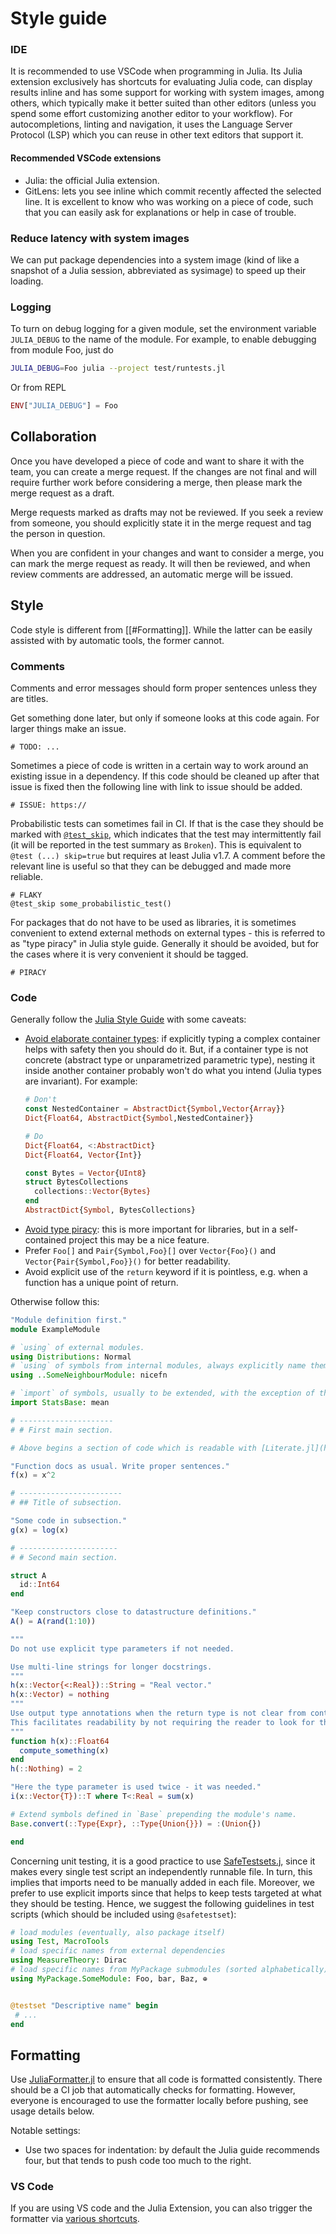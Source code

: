 # Style guide
### IDE

It is recommended to use VSCode when programming in Julia. Its Julia extension
exclusively has shortcuts for evaluating Julia code, can display results inline
and has some support for working with system images, among others, which
typically make it better suited than other editors (unless you spend some effort
customizing another editor to your workflow). For autocompletions, linting and
navigation, it uses the Language Server Protocol (LSP) which you can reuse in
other text editors that support it.

#### Recommended VSCode extensions

- Julia: the official Julia extension. 
- GitLens: lets you see inline which
commit recently affected the selected line. It is excellent to know who was
working on a piece of code, such that you can easily ask for explanations or
help in case of trouble.

### Reduce latency with system images

We can put package dependencies into a system image (kind of like a snapshot of
a Julia session, abbreviated as sysimage) to speed up their loading.

### Logging

To turn on debug logging for a given module, set the environment variable
`JULIA_DEBUG` to the name of the module. For example, to enable debugging from
module Foo, just do

```bash
JULIA_DEBUG=Foo julia --project test/runtests.jl
```

Or from REPL
```julia
ENV["JULIA_DEBUG"] = Foo
```

## Collaboration

Once you have developed a piece of code and want to share it with the team, you
can create a merge request. If the changes are not final and will require
further work before considering a merge, then please mark the merge request as a
draft.

Merge requests marked as drafts may not be reviewed. If you seek a review from
someone, you should explicitly state it in the merge request and tag the person
in question.

When you are confident in your changes and want to consider a merge, you can
mark the merge request as ready. It will then be reviewed, and when review
comments are addressed, an automatic merge will be issued.

## Style

Code style is different from [[#Formatting]]. While the latter can be easily
assisted with by automatic tools, the former cannot.

### Comments

Comments and error messages should form proper sentences unless they are titles.

Get something done later, but only if someone looks at this code again. For
larger things make an issue.

```
# TODO: ...
```

Sometimes a piece of code is written in a certain way to work around an existing
issue in a dependency. If this code should be cleaned up after that issue is
fixed then the following line with link to issue should be added.

```
# ISSUE: https://
```

Probabilistic tests can sometimes fail in CI. If that is the case they should be marked with [`@test_skip`](https://docs.julialang.org/en/v1/stdlib/Test/#Test.@test_skip), which indicates that the test may intermittently fail (it will be reported in the test summary as `Broken`). This is equivalent to `@test (...) skip=true` but requires at least Julia v1.7. A comment before the relevant line is useful so that they can be debugged and made more reliable. 

```
# FLAKY
@test_skip some_probabilistic_test()
```

For packages that do not have to be used as libraries, it is sometimes
convenient to extend external methods on external types - this is referred to as
"type piracy" in Julia style guide. Generally it should be avoided, but for the
cases where it is very convenient it should be tagged.

```
# PIRACY
```

### Code

Generally follow the [Julia Style Guide](https://docs.julialang.org/en/v1/manual/style-guide/) with some caveats:
- [Avoid elaborate container types](https://docs.julialang.org/en/v1/manual/style-guide/#Avoid-elaborate-container-types): if explicitly typing a complex container helps with safety then you should do it. But, if a container type is not concrete (abstract type or unparametrized parametric type), nesting it inside another container probably won't do what you intend (Julia types are invariant). For example:
  ```julia
  # Don't
  const NestedContainer = AbstractDict{Symbol,Vector{Array}}
  Dict{Float64, AbstractDict{Symbol,NestedContainer}}
  
  # Do
  Dict{Float64, <:AbstractDict}
  Dict{Float64, Vector{Int}}

  const Bytes = Vector{UInt8}
  struct BytesCollections
    collections::Vector{Bytes}
  end
  AbstractDict{Symbol, BytesCollections}
  ```
- [Avoid type piracy](https://docs.julialang.org/en/v1/manual/style-guide/#Avoid-type-piracy): this is more important for libraries, but in a self-contained project this may be a nice feature.
- Prefer `Foo[]` and `Pair{Symbol,Foo}[]` over `Vector{Foo}()` and  `Vector{Pair{Symbol,Foo}}()` for better readability.
- Avoid explicit use of the `return` keyword if it is pointless, e.g. when a function has a unique point of return.

Otherwise follow this:

```julia
"Module definition first."
module ExampleModule

# `using` of external modules.
using Distributions: Normal
# `using` of symbols from internal modules, always explicitly name them.
using ..SomeNeighbourModule: nicefn

# `import` of symbols, usually to be extended, with the exception of those from `Base` (see below).
import StatsBase: mean

# ---------------------
# # First main section.

# Above begins a section of code which is readable with [Literate.jl](https://fredrikekre.github.io/Literate.jl/v2/fileformat/).

"Function docs as usual. Write proper sentences."
f(x) = x^2

# -----------------------
# ## Title of subsection.

"Some code in subsection."
g(x) = log(x)

# ----------------------
# # Second main section.

struct A
  id::Int64
end

"Keep constructors close to datastructure definitions."
A() = A(rand(1:10))

"""
Do not use explicit type parameters if not needed.

Use multi-line strings for longer docstrings.
"""
h(x::Vector{<:Real})::String = "Real vector."
h(x::Vector) = nothing
"""
Use output type annotations when the return type is not clear from context.
This facilitates readability by not requiring the reader to look for the lastly executed statement(s).
"""
function h(x)::Float64
  compute_something(x)
end
h(::Nothing) = 2

"Here the type parameter is used twice - it was needed."
i(x::Vector{T})::T where T<:Real = sum(x)

# Extend symbols defined in `Base` prepending the module's name.
Base.convert(::Type{Expr}, ::Type{Union{}}) = :(Union{})

end
```

Concerning unit testing, it is a good practice to use [SafeTestsets.j](https://github.com/YingboMa/SafeTestsets.jl), since it makes every single test script an independently runnable file. In turn, this implies that imports need to be manually added in each file. Moreover, we prefer to use explicit imports since that helps to keep tests targeted at what they should be testing. Hence, we suggest the following guidelines in test scripts (which should be included using `@safetestset`):

```julia
# load modules (eventually, also package itself)
using Test, MacroTools
# load specific names from external dependencies
using MeasureTheory: Dirac
# load specific names from MyPackage submodules (sorted alphabetically)
using MyPackage.SomeModule: Foo, bar, Baz, ⊕


@testset "Descriptive name" begin
 # ...
end
```

## Formatting

Use [JuliaFormatter.jl](https://github.com/domluna/JuliaFormatter.jl) to ensure that all code is formatted consistently. There should be a CI job that automatically checks for formatting. However, everyone is encouraged to use the formatter locally before pushing, see usage details below. 

Notable settings:
- Use two spaces for indentation: by default the Julia guide recommends four, but that tends to push code too much to the right.

### VS Code
If you are using VS code and the Julia Extension, you can also trigger the formatter via [various shortcuts](https://www.julia-vscode.org/docs/stable/userguide/formatter/).

